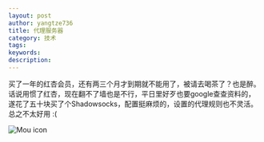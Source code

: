 ```yaml
---
layout: post
author: yangtze736
title: 代理服务器
category: 技术
tags: 
keywords: 
description: 
---
```


买了一年的红杏会员，还有两三个月才到期就不能用了，被请去喝茶了？也是醉。话说用惯了红杏，现在翻不了墙也是不行，平日里好歹也要google查查资料的，遂花了五十块买了个Shadowsocks，配置挺麻烦的，设置的代理规则也不灵活。总之不太好用 :(

![Mou icon](http://yangtze736.github.io/public/img/ss.jpg)
